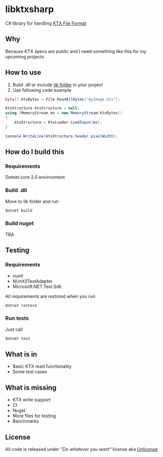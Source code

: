 # libktxsharp
C# library for handling [KTX File Format](https://www.khronos.org/opengles/sdk/tools/KTX/file_format_spec/)

## Why
Because KTX specs are public and I need something like this for my upcoming projects

## How to use
1. Build .dll or include [lib folder](lib) in your project
2. Use following code example
```csharp
byte[] ktxBytes = File.ReadAllBytes("myImage.ktx");

KtxStructure ktxStructure = null;
using (MemoryStream ms = new MemoryStream(ktxBytes))
{
	ktxStructure = KtxLoader.LoadInput(ms);
}

Console.WriteLine(ktxStructure.header.pixelWidth);
```

## How do I build this
### Requirements
Dotnet core 2.0 environment

### Build .dll
Move to lib folder and run
```bash
dotnet build
```

### Build nuget
TBA

## Testing
### Requirements 
* nunit
* NUnit3TestAdapter
* Microsoft.NET.Test.Sdk

All requirements are restored when you run
```bash
dotnet restore
```

### Run tests
Just call
```bash
dotnet test
```

## What is in
* Basic KTX read functionality
* Some test cases

## What is missing
* KTX write support
* CI
* Nuget
* More files for testing
* Benchmarks

## License
All code is released under *"Do whatever you want"* license aka [Unlicense](LICENSE)